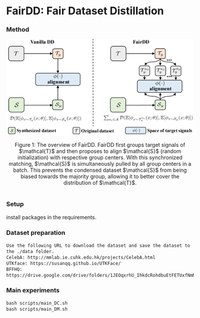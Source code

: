# FairDD: Fair Dataset Distillation


### Method
<p align="center"><img src='docs/method.png' width=700></p>
<center>Figure 1: The overview of FairDD. FairDD first groups target signals of $\mathcal{T}$ and then proposes to align $\mathcal{S}$ (random initialization) with respective group centers. With this synchronized matching, $\mathcal{S}$ is simultaneously pulled by all group centers in a batch. This prevents the condensed dataset $\mathcal{S}$ from being biased towards the majority group, allowing it to better cover the distribution of $\mathcal{T}$. </center><br>

### Setup
install packages in the requirements.

### Dataset preparation
```
Use the following URL to download the dataset and save the dataset to the ./data folder.
CelebA: http://mmlab.ie.cuhk.edu.hk/projects/CelebA.html
UTKface: https://susanqq.github.io/UTKFace/
BFFHQ: https://drive.google.com/drive/folders/1JEOqxrhU_IhkdcRohdbuEtFETUxfNmNT
```

###  Main experiments
```
bash scripts/main_DC.sh
bash scripts/main_DM.sh
```

